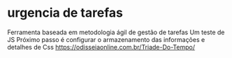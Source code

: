 # urgencia de tarefas
 
Ferramenta baseada em metodologia ágil de gestão de tarefas
Um teste de JS
Próximo passo é configurar o armazenamento das informações e detalhes de Css
https://odisseiaonline.com.br/Triade-Do-Tempo/
